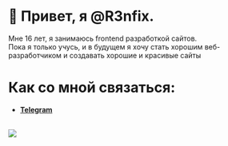# 👋 Привет, я @R3nfix. 
Мне 16 лет, я занимаюсь frontend разработкой сайтов. <br>
Пока я только учусь, и в будущем я хочу стать хорошим веб-разработчиком и создавать хорошие и красивые сайты

# Как со мной связаться:
<ul>
<b>
  <li>
    <a href="https://t.me/qu3nty">Telegram</a>
  </li>
</b> <br>
</ul>

![](https://komarev.com/ghpvc/?username=your-github-username&color=blue)

